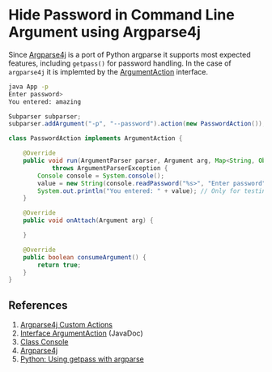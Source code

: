 # Hide Password in Command Line Argument using Argparse4j

Since [Argparse4j](https://github.com/argparse4j/argparse4j) is a port of Python argparse it supports most expected features, including `getpass()` for password handling. In the case of `argparse4j` it is implemted by the [ArgumentAction](https://argparse4j.github.io/usage.html#custom-actions) interface.

```bash
java App -p
Enter password>
You entered: amazing
```

```java
Subparser subparser;
subparser.addArgument("-p", "--password").action(new PasswordAction());
```

```java
class PasswordAction implements ArgumentAction {

    @Override
    public void run(ArgumentParser parser, Argument arg, Map<String, Object> attrs, String flag, Object value)
            throws ArgumentParserException {
        Console console = System.console();
        value = new String(console.readPassword("%s>", "Enter password"));
        System.out.println("You entered: " + value); // Only for testing!
    }

    @Override
    public void onAttach(Argument arg) {

    }

    @Override
    public boolean consumeArgument() {
        return true;
    }
}
```

## References

1. [Argparse4j Custom Actions](https://argparse4j.github.io/usage.html#custom-actions)
1. [Interface ArgumentAction](https://argparse4j.github.io/apidocs/net/sourceforge/argparse4j/inf/ArgumentAction.html) (JavaDoc)
1. [Class Console](https://docs.oracle.com/javase/8/docs/api/java/io/Console.html)
1. [Argparse4j](https://github.com/argparse4j/argparse4j)
1. [Python: Using getpass with argparse](https://stackoverflow.com/a/57355741/6146580)
